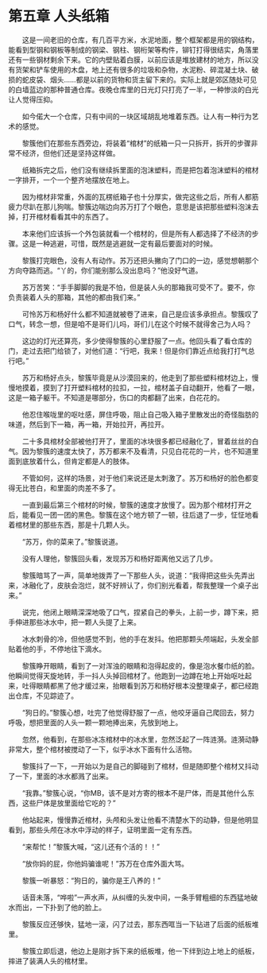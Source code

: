# 第五章 人头纸箱


　　这是一间老旧的仓库，有几百平方米，水泥地面，整个框架都是用的钢结构，能看到型钢和钢板等制成的钢梁、钢柱、钢桁架等构件，铆钉打得很结实，角落里还有一些钢材剩余下来。它的内壁贴着白膜，以前应该是堆放建材的地方，所以没有货架和铲车使用的木盘，地上还有很多的垃圾和杂物，水泥粉、碎混凝土块、破损的蛇皮袋、烟头……都是以前的货物和货主留下来的。实际上就是郊区随处可见的白墙蓝边的那种普通仓库。夜晚仓库里的日光灯只打亮了一半，一种惨淡的白光让人觉得压抑。

　　如今偌大一个仓库，只有中间的一块区域胡乱地堆着东西。让人有一种行为艺术的感觉。

　　黎簇他们在那些东西旁边，将装着“棺材”的纸箱一只一只拆开，拆开的步骤非常不经济，但他们还是坚持这样做。

　　纸箱拆完之后，他们没有继续拆里面的泡沫塑料，而是把包着泡沫塑料的棺材一字排开，一个一个整齐地摆放在地上。

　　因为棺材非常重，外面的瓦楞纸箱子也十分厚实，做完这些之后，所有人都筋疲力尽趴在那儿狗喘。黎簇边喘边向苏万打了个眼色，意思是该把那些塑料泡沫去掉，打开棺材看看其中的东西了。

　　本来他们应该拆一个外包装就看一个棺材的，但是所有人都选择了不经济的步骤。这是一种逃避，可惜，既然是逃避就一定有最后要面对的时候。

　　黎簇打完眼色，没有人有动作。苏万还把头撇向了门口的一边，感觉想朝那个方向夺路而逃。“丫的，你们能别那么没出息吗？”他没好气道。

　　苏万苦笑：“手手脚脚的我是不怕，但是装人头的那箱我可受不了。要不，你负责装着人头的那箱，其他的都由我们来。”

　　可怜苏万和杨好什么都不知道就被卷了进来，自己是应该多承担点。黎簇叹了口气，转念一想，但是咱不是哥们儿吗，哥们儿在这个时候不就得舍己为人吗？

　　这边的灯光还算亮，多少使得黎簇的心里舒服了一点。他回头看了看仓库的门，走过去把门给锁了，对他们道：“行吧，我来！但是你们靠近点给我打打气总行吧。”

　　苏万和杨好点头，黎簇毕竟是从沙漠回来的，他走到了那些塑料棺材边上，慢慢地摸着，摸到了打开塑料棺材的拉扣，一拉，棺材盖子自动翻开，他看了一眼，这是一箱子躯干。不知道是哪部分，伤口的肉都翻了出来，白花花的。

　　他忍住喉咙里的呕吐感，屏住呼吸，阻止自己吸入箱子里散发出的奇怪脂肪的味道，然后到下一箱，再一箱，开始拉开，再拉开。

　　二十多具棺材全部被他打开了，里面的冰块很多都已经融化了，冒着丝丝的白气。因为黎簇的速度太快了，苏万都来不及看清，只见白花花的一片，也不知道里面到底放着什么，但肯定都是人的肢体。

　　不管如何，这样的场景，对于他们来说还是太刺激了。苏万和杨好的脸色都变得无比苍白，和里面的肉差不多了。

　　一直到最后第三个棺材的时候，黎簇的速度才放慢了。因为那个棺材打开之后，能看见一团一团的黑色。黎簇在这个地方顿了一顿，往后退了一步，怔怔地看着棺材里的那些东西，那是十几颗人头。

　　“苏万，你的菜来了。”黎簇说道。

　　没有人理他，黎簇回头看，发现苏万和杨好距离他又远了几步。

　　黎簇暗骂了一声，简单地拨弄了一下那些人头，说道：“我得把这些头先弄出来，冰融化了，皮肤会泡烂，就不好辨认了，你们别光看着，帮我整理一个桌子出来。”

　　说完，他闭上眼睛深深地吸了口气，捏紧自己的拳头，上前一步，蹲下来，把手伸进那些冰水中，把一颗人头提了上来。

　　冰水刺骨的冷，但他感觉不到，他的手在发抖。他把那颗头颅端起，头发全部贴着他的手，不停地往下滴水。

　　黎簇睁开眼睛，看到了一对浑浊的眼睛和泡得起皮的，像是泡水餐巾纸的脸。他瞬间觉得天旋地转，手一抖人头掉回棺材了。他跑到一边蹲在地上开始呕吐起来，吐得眼睛都黑了他才缓过来，抬眼看到苏万和杨好根本没整理桌子，都已经跑出仓库，不见踪迹了。

　　“狗日的。”黎簇心想，吐完了他觉得舒服了一点，他咬牙逼自己爬回去，努力呼吸，想把里面的人头一颗一颗地捧出来，先放到地上。

　　忽然，他看到，在那些冰冻棺材中的冰水里，忽然泛起了一阵涟漪。涟漪动静非常大，整个棺材被搅动了一下，似乎冰水下面有什么活物。

　　黎簇抖了一下，一开始以为是自己的脚碰到了棺材，但是随即整个棺材又抖动了一下，里面的冰水都溅了出来。

　　“我靠。”黎簇心说，“你MB，该不是对方寄的根本不是尸体，而是其他什么东西，这些尸体是放里面给它吃的？”

　　他站起来，慢慢靠近棺材，头颅和头发让他看不清楚水下的动静，但是他明显看到，那些头颅在冰水中浮动的样子，证明里面一定有东西。

　　“来帮忙！”黎簇大喊，“这儿还有个活的！！”

　　“放你妈的屁，你他妈骗谁呢！”苏万在仓库外面大骂。

　　黎簇一听暴怒：“狗日的，骗你是王八养的！”

　　话音未落，“哗啦”一声水声，从纠缠的头发中间，一条手臂粗细的东西猛地破水而出，一下扑到了他的脸上。

　　黎簇反应还够快，猛地一滚，闪了过去，那东西哐当一下钻进了后面的纸板堆里。

　　黎簇立即后退，他边上是刚才拆下来的纸板堆，他一下绊到边上地上的纸板，摔进了装满人头的棺材里。

